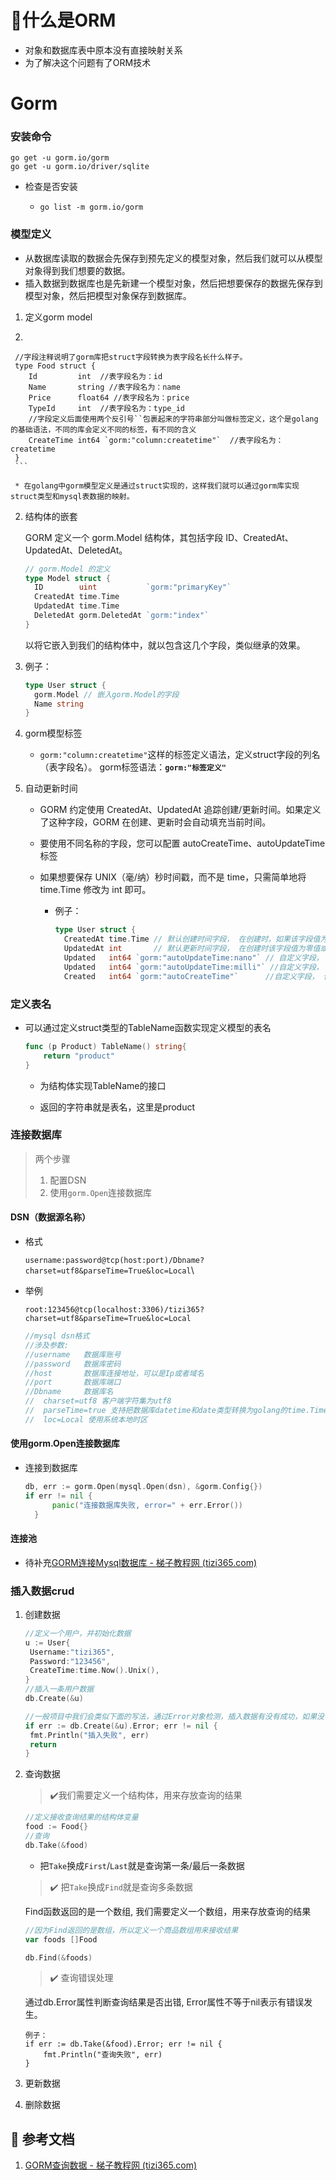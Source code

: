 # :open_book:什么是ORM

* 对象和数据库表中原本没有直接映射关系
* 为了解决这个问题有了ORM技术

# Gorm

### 安装命令

```wsl
go get -u gorm.io/gorm
go get -u gorm.io/driver/sqlite
```

- 检查是否安装

  - ```wsl
    go list -m gorm.io/gorm
    ```

### 模型定义

- 从数据库读取的数据会先保存到预先定义的模型对象，然后我们就可以从模型对象得到我们想要的数据。
- 插入数据到数据库也是先新建一个模型对象，然后把想要保存的数据先保存到模型对象，然后把模型对象保存到数据库。

1.  定义gorm model

   1. ```go
     //字段注释说明了gorm库把struct字段转换为表字段名长什么样子。
     type Food struct {
     	Id         int  //表字段名为：id
     	Name       string //表字段名为：name
     	Price      float64 //表字段名为：price
     	TypeId     int  //表字段名为：type_id
     	//字段定义后面使用两个反引号``包裹起来的字符串部分叫做标签定义，这个是golang的基础语法，不同的库会定义不同的标签，有不同的含义
     	CreateTime int64 `gorm:"column:createtime"`  //表字段名为：createtime
     }
     ```

     * 在golang中gorm模型定义是通过struct实现的，这样我们就可以通过gorm库实现struct类型和mysql表数据的映射。

   2. 结构体的嵌套

      GORM 定义一个 gorm.Model 结构体，其包括字段 ID、CreatedAt、UpdatedAt、DeletedAt。

      ```go
      // gorm.Model 的定义
      type Model struct {
        ID        uint           `gorm:"primaryKey"`
        CreatedAt time.Time
        UpdatedAt time.Time
        DeletedAt gorm.DeletedAt `gorm:"index"`
      }
      ```

      以将它嵌入到我们的结构体中，就以包含这几个字段，类似继承的效果。

   3. 例子：

      ```go
      type User struct {
        gorm.Model // 嵌入gorm.Model的字段
        Name string
      }
      ```

2. gorm模型标签

   * `gorm:"column:createtime"`这样的标签定义语法，定义struct字段的列名（表字段名）。
     gorm标签语法：**`gorm:"标签定义"`**

3. 自动更新时间

   * GORM 约定使用 CreatedAt、UpdatedAt 追踪创建/更新时间。如果定义了这种字段，GORM 在创建、更新时会自动填充当前时间。

   * 要使用不同名称的字段，您可以配置 autoCreateTime、autoUpdateTime 标签

   * 如果想要保存 UNIX（毫/纳）秒时间戳，而不是 time，只需简单地将 time.Time 修改为 int 即可。

     * 例子：

       ```go
       type User struct {
         CreatedAt time.Time // 默认创建时间字段， 在创建时，如果该字段值为零值，则使用当前时间填充
         UpdatedAt int       // 默认更新时间字段， 在创建时该字段值为零值或者在更新时，使用当前时间戳秒数填充
         Updated   int64 `gorm:"autoUpdateTime:nano"` // 自定义字段， 使用时间戳填纳秒数充更新时间
         Updated   int64 `gorm:"autoUpdateTime:milli"` //自定义字段， 使用时间戳毫秒数填充更新时间
         Created   int64 `gorm:"autoCreateTime"`      //自定义字段， 使用时间戳秒数填充创建时间
       ```

### 定义表名

* 可以通过定义struct类型的TableName函数实现定义模型的表名	

  ```GO
  func (p Product) TableName() string{
      return "product"
  }
  ```

  - 为结构体实现TableName的接口

  - 返回的字符串就是表名，这里是product


### 连接数据库

> 两个步骤
>
> 1. 配置DSN
> 2. 使用`gorm.Open`连接数据库

#### DSN（数据源名称）

- 格式

  `username:password@tcp(host:port)/Dbname?charset=utf8&parseTime=True&loc=Local`\

- 举例

  `root:123456@tcp(localhost:3306)/tizi365?charset=utf8&parseTime=True&loc=Local`

  ```go
  //mysql dsn格式
  //涉及参数:
  //username   数据库账号
  //password   数据库密码
  //host       数据库连接地址，可以是Ip或者域名
  //port       数据库端口
  //Dbname     数据库名
  //  charset=utf8 客户端字符集为utf8
  //  parseTime=true 支持把数据库datetime和date类型转换为golang的time.Time类型
  //  loc=Local 使用系统本地时区
  ```

#### 使用gorm.Open连接数据库

- 连接到数据库

  ```go
  db, err := gorm.Open(mysql.Open(dsn), &gorm.Config{})
  if err != nil {
  		panic("连接数据库失败, error=" + err.Error())
  	}
  ```

#### 连接池

* 待补充[GORM连接Mysql数据库 - 梯子教程网 (tizi365.com)](https://www.tizi365.com/archives/15.html)

### 插入数据crud

1. 创建数据

   ```go
   //定义一个用户，并初始化数据
   u := User{
   	Username:"tizi365",
   	Password:"123456",
   	CreateTime:time.Now().Unix(),
   }
   //插入一条用户数据
   db.Create(&u)
   
   //一般项目中我们会类似下面的写法，通过Error对象检测，插入数据有没有成功，如果没有错误那就是数据写入成功了。
   if err := db.Create(&u).Error; err != nil {
   	fmt.Println("插入失败", err)
   	return
   }
   ```

2. 查询数据

   > :heavy_check_mark:我们需要定义一个结构体，用来存放查询的结果

   ```go
   //定义接收查询结果的结构体变量
   food := Food{}
   //查询 
   db.Take(&food)
   ```

   * 把`Take`换成`First`/`Last`就是查询第一条/最后一条数据

   > :heavy_check_mark: 把`Take`换成`Find`就是查询多条数据

    Find函数返回的是一个数组, 我们需要定义一个数组，用来存放查询的结果

   ```go
   //因为Find返回的是数组，所以定义一个商品数组用来接收结果
   var foods []Food
   
   db.Find(&foods)
   ```

   > :heavy_check_mark: 查询错误处理

   通过db.Error属性判断查询结果是否出错, Error属性不等于nil表示有错误发生。

   ```
   例子：
   if err := db.Take(&food).Error; err != nil {
       fmt.Println("查询失败", err)
   }
   ```

3. 更新数据

4. 删除数据





## :thinking: 参考文档

1. [GORM查询数据 - 梯子教程网 (tizi365.com)](https://www.tizi365.com/archives/20.html)